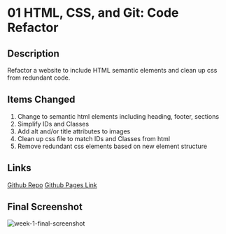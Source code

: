 # 01 HTML, CSS, and Git: Code Refactor

## Description
Refactor a website to include HTML semantic elements and clean up css from redundant code.

## Items Changed
1. Change to semantic html elements including heading, footer, sections
2. Simplify IDs and Classes
3. Add alt and/or title attributes to images
4. Clean up css file to match IDs and Classes from html
5. Remove redundant css elements based on new element structure

## Links
[Github Repo](https://github.com/heintze11/week-1-portfolio)
[Github Pages Link](https://heintze11.github.io/week-1-portfolio/)


## Final Screenshot
![week-1-final-screenshot](https://user-images.githubusercontent.com/105472001/174498056-2f8bf4c6-a25a-4bcd-bfd7-1ee8be6cd3a5.png)



